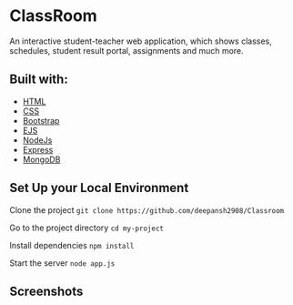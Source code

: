 # ClassRoom
An interactive student-teacher web application, which shows classes, schedules, student result portal, assignments and much more.

## Built with:
- [HTML](https://www.w3schools.com/html/)
- [CSS](https://www.w3schools.com/css/)
- [Bootstrap](https://www.w3schools.com/bootstrap/)
- [EJS](https://ejs.co/)
- [NodeJs](https://nodejs.org/en/)
- [Express](https://expressjs.com/)
- [MongoDB](https://www.mongodb.com/)

## Set Up your Local Environment
Clone the project
`git clone https://github.com/deepansh2908/Classroom`

Go to the project directory
`cd my-project`

Install dependencies
`npm install`

Start the server
`node app.js`

## Screenshots
